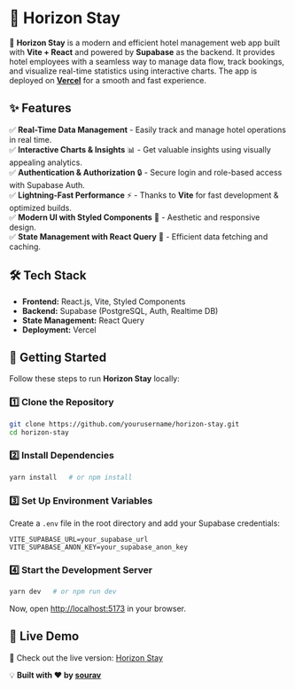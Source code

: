 # 🌅 Horizon Stay

🚀 **Horizon Stay** is a modern and efficient hotel management web app built with **Vite + React** and powered by **Supabase** as the backend. It provides hotel employees with a seamless way to manage data flow, track bookings, and visualize real-time statistics using interactive charts. The app is deployed on **[Vercel](https://horizon-stay.vercel.app/)** for a smooth and fast experience.

## ✨ Features

✅ **Real-Time Data Management** - Easily track and manage hotel operations in real time.  
✅ **Interactive Charts & Insights** 📊 - Get valuable insights using visually appealing analytics.  
✅ **Authentication & Authorization** 🔒 - Secure login and role-based access with Supabase Auth.  
✅ **Lightning-Fast Performance** ⚡ - Thanks to **Vite** for fast development & optimized builds.  
✅ **Modern UI with Styled Components** 🎨 - Aesthetic and responsive design.  
✅ **State Management with React Query** 🔄 - Efficient data fetching and caching.

## 🛠️ Tech Stack

- **Frontend:** React.js, Vite, Styled Components
- **Backend:** Supabase (PostgreSQL, Auth, Realtime DB)
- **State Management:** React Query
- **Deployment:** Vercel

## 🚀 Getting Started

Follow these steps to run **Horizon Stay** locally:

### 1️⃣ Clone the Repository
```bash
git clone https://github.com/yourusername/horizon-stay.git
cd horizon-stay
```

### 2️⃣ Install Dependencies
```bash
yarn install   # or npm install
```

### 3️⃣ Set Up Environment Variables
Create a `.env` file in the root directory and add your Supabase credentials:
```env
VITE_SUPABASE_URL=your_supabase_url
VITE_SUPABASE_ANON_KEY=your_supabase_anon_key
```

### 4️⃣ Start the Development Server
```bash
yarn dev   # or npm run dev
```
Now, open [http://localhost:5173](http://localhost:5173) in your browser.

## 🎯 Live Demo
🔗 Check out the live version: [Horizon Stay](https://horizon-stay.vercel.app/)

💡 **Built with ❤️ by [sourav](https://github.com/souravkhan12)**


